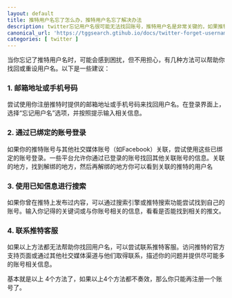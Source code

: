 ```yaml
---
layout: default
title: 推特用户名忘了怎么办，推特用户名忘了解决办法
description: twitter忘记用户名很可能无法找回账号，推特用户名是非常关键的，如果推特用户名忘了其实也有办法找回，这里教大家几种找回的方法
canonical_url: 'https://tggsearch.gtihub.io/docs/twitter-forget-username.html'
categories: [ twitter ]
---
```

当你忘记了推特用户名时，可能会感到困扰，但不用担心，有几种方法可以帮助你找回或重设用户名。以下是一些建议：

### 1. 邮箱地址或手机号码
尝试使用你注册推特时提供的邮箱地址或手机号码来找回用户名。在登录界面上，选择“忘记用户名”选项，并按照提示输入相关信息。

### 2. 通过已绑定的账号登录
如果你的推特账号与其他社交媒体账号（如Facebook）关联，尝试使用这些已绑定的账号登录。一些平台允许你通过已登录的账号找回其他关联账号的信息。关联的地方，找到解绑的地方，然后再解绑的地方你可以看到关联的推特的用户名

### 3. 使用已知信息进行搜索
如果你曾在推特上发布过内容，可以通过搜索引擎或推特搜索功能尝试找到自己的账号。输入你记得的关键词或与你账号相关的信息，看看是否能找到相关的推文。

### 4. 联系推特客服
如果以上方法都无法帮助你找回用户名，可以尝试联系推特客服。访问推特的官方支持页面或通过其他社交媒体渠道与他们取得联系，描述你的问题并提供尽可能多的账号相关信息。

基本就是以上 4个方法了，如果以上4个方法都不奏效，那么你只能再注册一个账号了。